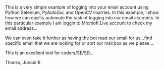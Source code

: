 This is a very simple example of logging into your email account using Python Selenium, PyAutoGui, and OpenCV libarries.
In this example, I show how we can easilty automate the task of logging into our email accounts.  In this particular example I am loggin to Micrsoft Live  account to check my email address...

We can even take it further as having the bot read our email for us...find specific email that we are looking for or sort our mail box as we please....

This is an excellent tool for coders/SE/SD...

Thanks,
Junaid B
